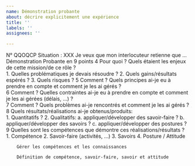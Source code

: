 ```yaml
---
name: Démonstration probante
about: décrire explicitement une expérience
title: ''
labels: ''
assignees: ''

---
```


N°	QQOQCP	Situation : XXX	Je veux que mon interlocuteur retienne que …
		Démonstration Probante en 9 points 
4	Pour quoi ?	Quels étaient les enjeux de cette mission/de ce rôle ?	
		        1. Quelles problématiques je devais résoudre ?
		        2. Quels gains/résultats espérés ?
		        3. Quels risques ?
5	Comment ?	Quels principes ai-je eu à prendre en compte et comment je les ai gérés ?	
6	Comment ?	Quelles contraintes ai-je eu à prendre en compte et comment je les ai gérées (délais, …) ?	
7	Comment ?	Quels problèmes ai-je rencontrés et comment je les ai gérés ?	
8		Quels résultats/réalisations ai-je obtenus/produits:	
		        1. Quantitatifs ?
		        2. Qualitatifs:
		                a. appliquer/développer des savoir-faire ?
		                b. appliquer/développer des savoirs ?
		                c. appliquer/développer des postures ?
9		Quelles sont les compétences que démontre ces réalisations/résultats ?	
		        1. Compétence
		        2. Savoir-faire (activités, …)
		        3. Savoirs 
		        4. Posture / Attitude
		
		Gérer les compétences et les connaissances
		
		Définition de compétence, savoir-faire, savoir et attitude
